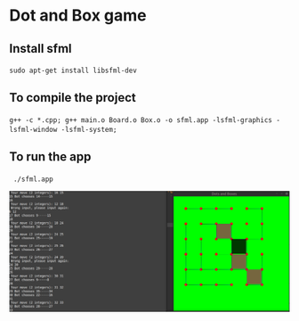 # Dot and Box game

## Install sfml

`sudo apt-get install libsfml-dev`

## To compile the project

` g++ -c *.cpp; g++ main.o Board.o Box.o -o sfml.app -lsfml-graphics -lsfml-window -lsfml-system; `

## To run the app

` ./sfml.app`


![The game while playing](demo.png)
